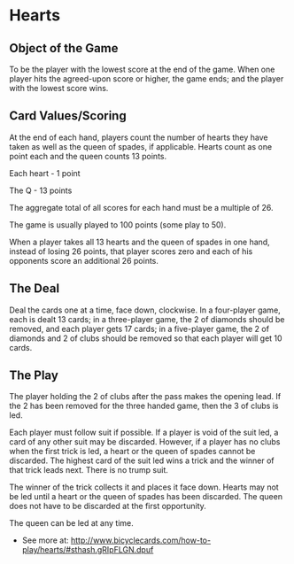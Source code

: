 # Hearts

## Object of the Game

To be the player with the lowest score at the end of the game. When one player hits the agreed-upon score or higher, the game ends; and the player with the lowest score wins.

## Card Values/Scoring

At the end of each hand, players count the number of hearts they have taken as well as the queen of spades, if applicable. Hearts count as one point each and the queen counts 13 points.

Each heart - 1 point

The Q - 13 points

The aggregate total of all scores for each hand must be a multiple of 26.

The game is usually played to 100 points (some play to 50).

When a player takes all 13 hearts and the queen of spades in one hand, instead of losing 26 points, that player scores zero and each of his opponents score an additional 26 points.

## The Deal

Deal the cards one at a time, face down, clockwise. In a four-player game, each is dealt 13 cards; in a three-player game, the 2 of diamonds should be removed, and each player gets 17 cards; in a five-player game, the 2 of diamonds and 2 of clubs should be removed so that each player will get 10 cards.

## The Play

The player holding the 2 of clubs after the pass makes the opening lead. If the 2 has been removed for the three handed game, then the 3 of clubs is led.

Each player must follow suit if possible. If a player is void of the suit led, a card of any other suit may be discarded. However, if a player has no clubs when the first trick is led, a heart or the queen of spades cannot be discarded. The highest card of the suit led wins a trick and the winner of that trick leads next. There is no trump suit.

The winner of the trick collects it and places it face down. Hearts may not be led until a heart or the queen of spades has been discarded. The queen does not have to be discarded at the first opportunity.

The queen can be led at any time.


- See more at: http://www.bicyclecards.com/how-to-play/hearts/#sthash.gRIpFLGN.dpuf
